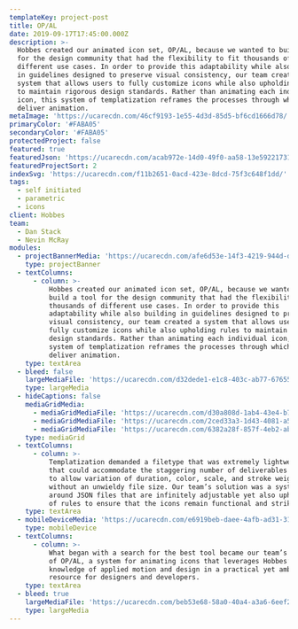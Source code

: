 ```yaml
---
templateKey: project-post
title: OP/AL
date: 2019-09-17T17:45:00.000Z
description: >-
  Hobbes created our animated icon set, OP/AL, because we wanted to build a tool
  for the design community that had the flexibility to fit thousands of
  different use cases. In order to provide this adaptability while also building
  in guidelines designed to preserve visual consistency, our team created a
  system that allows users to fully customize icons while also upholding rules
  to maintain rigorous design standards. Rather than animating each individual
  icon, this system of templatization reframes the processes through which we
  deliver animation.
metaImage: 'https://ucarecdn.com/46cf9193-1e55-4d3d-85d5-bf6cd1666d78/'
primaryColor: '#FABA05'
secondaryColor: '#FABA05'
protectedProject: false
featured: true
featuredJson: 'https://ucarecdn.com/acab972e-14d0-49f0-aa58-13e59221731b/'
featuredProjectSort: 2
indexSvg: 'https://ucarecdn.com/f11b2651-0acd-423e-8dcd-75f3c648f1dd/'
tags:
  - self initiated
  - parametric
  - icons
client: Hobbes
team:
  - Dan Stack
  - Nevin McRay
modules:
  - projectBannerMedia: 'https://ucarecdn.com/afe6d53e-14f3-4219-944d-d84898dd0702/'
    type: projectBanner
  - textColumns:
      - column: >-
          Hobbes created our animated icon set, OP/AL, because we wanted to
          build a tool for the design community that had the flexibility to fit
          thousands of different use cases. In order to provide this
          adaptability while also building in guidelines designed to preserve
          visual consistency, our team created a system that allows users to
          fully customize icons while also upholding rules to maintain rigorous
          design standards. Rather than animating each individual icon, this
          system of templatization reframes the processes through which we
          deliver animation.
    type: textArea
  - bleed: false
    largeMediaFile: 'https://ucarecdn.com/d32dede1-e1c8-403c-ab77-6765564a92be/'
    type: largeMedia
  - hideCaptions: false
    mediaGridMedia:
      - mediaGridMediaFile: 'https://ucarecdn.com/d30a808d-1ab4-43e4-b772-34b01734689a/'
      - mediaGridMediaFile: 'https://ucarecdn.com/2ced33a3-1d43-4081-a5a5-4f610ed58442/'
      - mediaGridMediaFile: 'https://ucarecdn.com/6382a28f-857f-4eb2-abd4-b4c9cfe302b9/'
    type: mediaGrid
  - textColumns:
      - column: >-
          Templatization demanded a filetype that was extremely lightweight—one
          that could accommodate the staggering number of deliverables required
          to allow variation of duration, color, scale, and stroke weight,
          without an unwieldy file size. Our team’s solution was a system built
          around JSON files that are infinitely adjustable yet also uphold a set
          of rules to ensure that the icons remain functional and striking.
    type: textArea
  - mobileDeviceMedia: 'https://ucarecdn.com/e6919beb-daee-4afb-ad31-315618fc9d05/'
    type: mobileDevice
  - textColumns:
      - column: >-
          What began with a search for the best tool became our team’s creation
          of OP/AL, a system for animating icons that leverages Hobbes’
          knowledge of applied motion and design in a practical yet ambitious
          resource for designers and developers.
    type: textArea
  - bleed: true
    largeMediaFile: 'https://ucarecdn.com/beb53e68-58a0-40a4-a3a6-6eef249ed94e/'
    type: largeMedia
---
```


